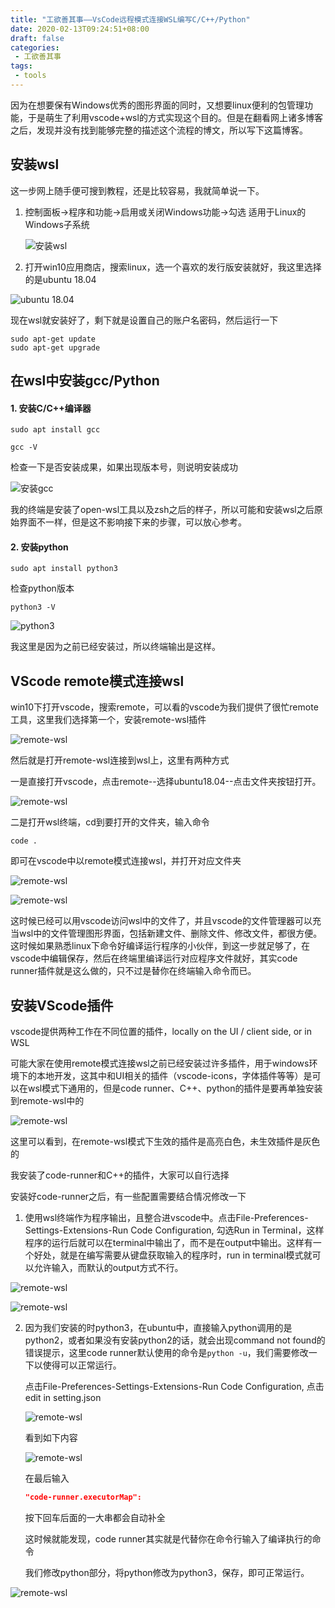 ```yaml
---
title: "工欲善其事——VsCode远程模式连接WSL编写C/C++/Python"
date: 2020-02-13T09:24:51+08:00
draft: false
categories:
 - 工欲善其事
tags:
 - tools
---
```


因为在想要保有Windows优秀的图形界面的同时，又想要linux便利的包管理功能，于是萌生了利用vscode+wsl的方式实现这个目的。但是在翻看网上诸多博客之后，发现并没有找到能够完整的描述这个流程的博文，所以写下这篇博客。

## 安装wsl

这一步网上随手便可搜到教程，还是比较容易，我就简单说一下。

1. 控制面板->程序和功能->启用或关闭Windows功能->勾选 适用于Linux的Windows子系统 

   ![安装wsl](/images/vscode+wsl/1.png)

2. 打开win10应用商店，搜索linux，选一个喜欢的发行版安装就好，我这里选择的是ubuntu 18.04

![ubuntu 18.04](/images/vscode+wsl/2.png)

现在wsl就安装好了，剩下就是设置自己的账户名密码，然后运行一下

```shell
sudo apt-get update
sudo apt-get upgrade
```

## 在wsl中安装gcc/Python

#### 1. 安装C/C++编译器

```shell
sudo apt install gcc
```

```shell
gcc -V
```

检查一下是否安装成果，如果出现版本号，则说明安装成功

![安装gcc](/images/vscode+wsl/3.png)

我的终端是安装了open-wsl工具以及zsh之后的样子，所以可能和安装wsl之后原始界面不一样，但是这不影响接下来的步骤，可以放心参考。

#### 2. 安装python

```shell
sudo apt install python3
```

检查python版本

```shell
python3 -V
```

![python3](/images/vscode+wsl/4.png)

我这里是因为之前已经安装过，所以终端输出是这样。

## VScode remote模式连接wsl

win10下打开vscode，搜索remote，可以看的vscode为我们提供了很忙remote工具，这里我们选择第一个，安装remote-wsl插件

![remote-wsl](/images/vscode+wsl/5.png)

然后就是打开remote-wsl连接到wsl上，这里有两种方式

一是直接打开vscode，点击remote--选择ubuntu18.04--点击文件夹按钮打开。

![remote-wsl](/images/vscode+wsl/6.png)

二是打开wsl终端，cd到要打开的文件夹，输入命令

```shell
code .
```

即可在vscode中以remote模式连接wsl，并打开对应文件夹

![remote-wsl](/images/vscode+wsl/7.png)

![remote-wsl](/images/vscode+wsl/8.png)

这时候已经可以用vscode访问wsl中的文件了，并且vscode的文件管理器可以充当wsl中的文件管理图形界面，包括新建文件、删除文件、修改文件，都很方便。这时候如果熟悉linux下命令好编译运行程序的小伙伴，到这一步就足够了，在vscode中编辑保存，然后在终端里编译运行对应程序文件就好，其实code runner插件就是这么做的，只不过是替你在终端输入命令而已。

## 安装VScode插件

vscode提供两种工作在不同位置的插件，locally on the UI / client side, or in WSL

可能大家在使用remote模式连接wsl之前已经安装过许多插件，用于windows环境下的本地开发，这其中和UI相关的插件（vscode-icons，字体插件等等）是可以在wsl模式下通用的，但是code runner、C++、python的插件是要再单独安装到remote-wsl中的

![remote-wsl](/images/vscode+wsl/9.png)

这里可以看到，在remote-wsl模式下生效的插件是高亮白色，未生效插件是灰色的

我安装了code-runner和C++的插件，大家可以自行选择

安装好code-runner之后，有一些配置需要结合情况修改一下

1. 使用wsl终端作为程序输出，且整合进vscode中。点击File-Preferences-Settings-Extensions-Run Code Configuration, 勾选Run in Terminal，这样程序的运行后就可以在terminal中输出了，而不是在output中输出。这样有一个好处，就是在编写需要从键盘获取输入的程序时，run in terminal模式就可以允许输入，而默认的output方式不行。


![remote-wsl](/images/vscode+wsl/10.png)

![remote-wsl](/images/vscode+wsl/14.png)

2. 因为我们安装的时python3，在ubuntu中，直接输入python调用的是python2，或者如果没有安装python2的话，就会出现command not found的错误提示，这里code runner默认使用的命令是`python -u`，我们需要修改一下以使得可以正常运行。

   点击File-Preferences-Settings-Extensions-Run Code Configuration, 点击edit in setting.json

   ![remote-wsl](/images/vscode+wsl/11.png)

   看到如下内容

   ![remote-wsl](/images/vscode+wsl/12.png)

   在最后输入

   ```json
   "code-runner.executorMap":
   ```

   按下回车后面的一大串都会自动补全

   这时候就能发现，code runner其实就是代替你在命令行输入了编译执行的命令

   我们修改python部分，将python修改为python3，保存，即可正常运行。

![remote-wsl](/images/vscode+wsl/13.png)